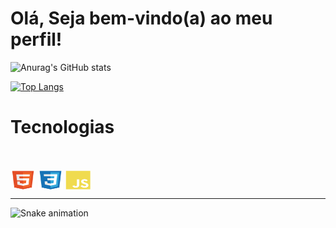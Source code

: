
# Olá, Seja bem-vindo(a) ao meu perfil!

![Anurag's GitHub stats](https://github-readme-stats.vercel.app/api?username=imath5&show_icons=true&theme=transparent)

[![Top Langs](https://github-readme-stats.vercel.app/api/top-langs/?username=imath5&hide_progress=true&theme=transparent)](https://github.com/anuraghazra/github-readme-stats)
<br>
# Tecnologias
<div style="display: inline_block">
<br><br>
  <img align="center" alt="HTML" height="30" width="40" src="https://raw.githubusercontent.com/devicons/devicon/master/icons/html5/html5-original.svg">
  <img align="center" alt="CSS" height="30" width="40" src="https://raw.githubusercontent.com/devicons/devicon/master/icons/css3/css3-original.svg">
  <img align="center" alt="Js" height="30" width="40" src="https://raw.githubusercontent.com/devicons/devicon/master/icons/javascript/javascript-plain.svg">
<hr>
</div>

![Snake animation](https://github.com/matheusscarvalho1/imath5/blob/output/github-contribution-grid-snake.svg)
